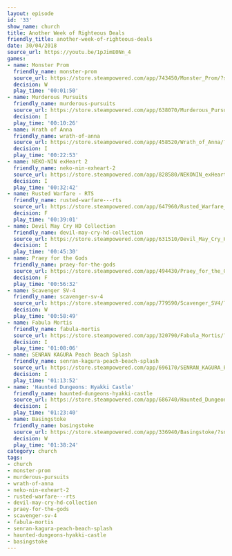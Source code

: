 ```yaml
---
layout: episode
id: '33'
show_name: church
title: Another Week of Righteous Deals
friendly_title: another-week-of-righteous-deals
date: 30/04/2018
source_url: https://youtu.be/1pJimE0Nn_4
games:
- name: Monster Prom
  friendly_name: monster-prom
  source_url: https://store.steampowered.com/app/743450/Monster_Prom/?snr=1_7_15__13
  decision: W
  play_time: '00:01:50'
- name: Murderous Pursuits
  friendly_name: murderous-pursuits
  source_url: https://store.steampowered.com/app/638070/Murderous_Pursuits/?snr=1_7_15__13
  decision: I
  play_time: '00:10:26'
- name: Wrath of Anna
  friendly_name: wrath-of-anna
  source_url: https://store.steampowered.com/app/458520/Wrath_of_Anna/?snr=1_7_15__13
  decision: I
  play_time: '00:22:53'
- name: NEKO-NIN exHeart 2
  friendly_name: neko-nin-exheart-2
  source_url: https://store.steampowered.com/app/828580/NEKONIN_exHeart_2/
  decision: I
  play_time: '00:32:42'
- name: Rusted Warfare - RTS
  friendly_name: rusted-warfare---rts
  source_url: https://store.steampowered.com/app/647960/Rusted_Warfare__RTS/?snr=1_7_15__13
  decision: F
  play_time: '00:39:01'
- name: Devil May Cry HD Collection
  friendly_name: devil-may-cry-hd-collection
  source_url: https://store.steampowered.com/app/631510/Devil_May_Cry_HD_Collection/
  decision: I
  play_time: '00:45:30'
- name: Praey for the Gods
  friendly_name: praey-for-the-gods
  source_url: https://store.steampowered.com/app/494430/Praey_for_the_Gods/?snr=1_7_15__13
  decision: F
  play_time: '00:56:32'
- name: Scavenger SV-4
  friendly_name: scavenger-sv-4
  source_url: https://store.steampowered.com/app/779590/Scavenger_SV4/?snr=1_7_15__13
  decision: W
  play_time: '00:58:49'
- name: Fabula Mortis
  friendly_name: fabula-mortis
  source_url: https://store.steampowered.com/app/320790/Fabula_Mortis/?snr=1_7_15__13
  decision: I
  play_time: '01:08:06'
- name: SENRAN KAGURA Peach Beach Splash
  friendly_name: senran-kagura-peach-beach-splash
  source_url: https://store.steampowered.com/app/696170/SENRAN_KAGURA_Peach_Beach_Splash/
  decision: I
  play_time: '01:13:52'
- name: 'Haunted Dungeons: Hyakki Castle'
  friendly_name: haunted-dungeons-hyakki-castle
  source_url: https://store.steampowered.com/app/686740/Haunted_Dungeons_Hyakki_Castle/?snr=1_7_15__13
  decision: I
  play_time: '01:23:40'
- name: Basingstoke
  friendly_name: basingstoke
  source_url: https://store.steampowered.com/app/336940/Basingstoke/?snr=1_7_15__13
  decision: W
  play_time: '01:38:24'
category: church
tags:
- church
- monster-prom
- murderous-pursuits
- wrath-of-anna
- neko-nin-exheart-2
- rusted-warfare---rts
- devil-may-cry-hd-collection
- praey-for-the-gods
- scavenger-sv-4
- fabula-mortis
- senran-kagura-peach-beach-splash
- haunted-dungeons-hyakki-castle
- basingstoke
---
```

